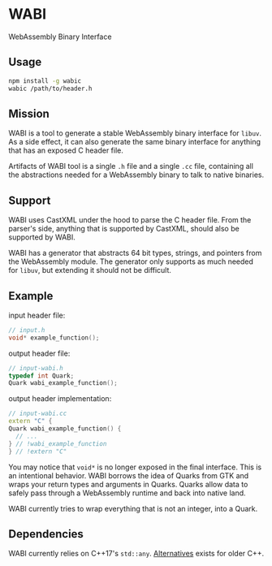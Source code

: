 # WABI

WebAssembly Binary Interface

## Usage

```bash
npm install -g wabic
wabic /path/to/header.h
```

## Mission

WABI is a tool to generate a stable WebAssembly binary interface for `libuv`. As
a side effect, it can also generate the same binary interface for anything that
has an exposed C header file.

Artifacts of WABI tool is a single `.h` file and a single `.cc` file, containing
all the abstractions needed for a WebAssembly binary to talk to native binaries.

## Support

WABI uses CastXML under the hood to parse the C header file. From the parser's
side, anything that is supported by CastXML, should also be supported by WABI.

WABI has a generator that abstracts 64 bit types, strings, and pointers from the
WebAssembly module. The generator only supports as much needed for `libuv`, but
extending it should not be difficult.

## Example

input header file:

```c
// input.h
void* example_function();
```

output header file:

```c
// input-wabi.h
typedef int Quark;
Quark wabi_example_function();
```

output header implementation:

```cpp
// input-wabi.cc
extern "C" {
Quark wabi_example_function() {
  // ...
} // !wabi_example_function
} // !extern "C"
```

You may notice that `void*` is no longer exposed in the final interface. This is
an intentional behavior. WABI borrows the idea of Quarks from GTK and wraps your
return types and arguments in Quarks. Quarks allow data to safely pass through a
WebAssembly runtime and back into native land.

WABI currently tries to wrap everything that is not an integer, into a Quark.

## Dependencies

WABI currently relies on C++17's `std::any`.
[Alternatives](https://github.com/thelink2012/any) exists for older C++.
